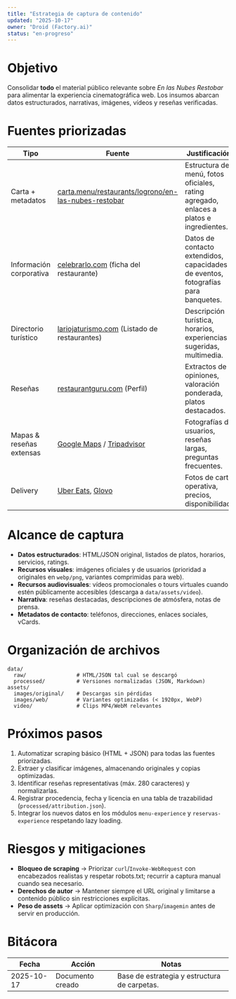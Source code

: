 ```yaml
---
title: "Estrategia de captura de contenido"
updated: "2025-10-17"
owner: "Droid (Factory.ai)"
status: "en-progreso"
---
```


# Objetivo

Consolidar **todo** el material público relevante sobre *En las Nubes Restobar* para alimentar la experiencia cinematográfica web. Los insumos abarcan datos estructurados, narrativas, imágenes, vídeos y reseñas verificadas.

# Fuentes priorizadas

| Tipo | Fuente | Justificación | Estado |
| --- | --- | --- | --- |
| Carta + metadatos | [carta.menu/restaurants/logrono/en-las-nubes-restobar](https://carta.menu/restaurants/logrono/en-las-nubes-restobar) | Estructura de menú, fotos oficiales, rating agregado, enlaces a platos e ingredientes. | Captura inicial (HTML crudo en `data/raw/carta-menu.html`). |
| Información corporativa | [celebrarlo.com](https://www.celebrarlo.com) (ficha del restaurante) | Datos de contacto extendidos, capacidades de eventos, fotografías para banquetes. | Pendiente de scraping. |
| Directorio turístico | [lariojaturismo.com](https://lariojaturismo.com) (Listado de restaurantes) | Descripción turística, horarios, experiencias sugeridas, multimedia. | Pendiente. |
| Reseñas | [restaurantguru.com](https://restaurantguru.com) (Perfil) | Extractos de opiniones, valoración ponderada, platos destacados. | Pendiente. |
| Mapas & reseñas extensas | [Google Maps](https://www.google.com/maps) / [Tripadvisor](https://www.tripadvisor.es) | Fotografías de usuarios, reseñas largas, preguntas frecuentes. | Sujeto a limitaciones de acceso automatizado. |
| Delivery | [Uber Eats](https://www.ubereats.com), [Glovo](https://glovoapp.com) | Fotos de carta operativa, precios, disponibilidad. | Pendiente (bloqueos previos). |

# Alcance de captura

* **Datos estructurados**: HTML/JSON original, listados de platos, horarios, servicios, ratings.
* **Recursos visuales**: imágenes oficiales y de usuarios (prioridad a originales en `webp/png`, variantes comprimidas para web).
* **Recursos audiovisuales**: vídeos promocionales o tours virtuales cuando estén públicamente accesibles (descarga a `data/assets/video`).
* **Narrativa**: reseñas destacadas, descripciones de atmósfera, notas de prensa.
* **Metadatos de contacto**: teléfonos, direcciones, enlaces sociales, vCards.

# Organización de archivos

```
data/
  raw/                # HTML/JSON tal cual se descargó
  processed/          # Versiones normalizadas (JSON, Markdown)
assets/
  images/original/    # Descargas sin pérdidas
  images/web/         # Variantes optimizadas (< 1920px, WebP)
  video/              # Clips MP4/WebM relevantes
```

# Próximos pasos

1. Automatizar scraping básico (HTML + JSON) para todas las fuentes priorizadas.
2. Extraer y clasificar imágenes, almacenando originales y copias optimizadas.
3. Identificar reseñas representativas (máx. 280 caracteres) y normalizarlas.
4. Registrar procedencia, fecha y licencia en una tabla de trazabilidad (`processed/attribution.json`).
5. Integrar los nuevos datos en los módulos `menu-experience` y `reservas-experience` respetando lazy loading.

# Riesgos y mitigaciones

* **Bloqueo de scraping** → Priorizar `curl`/`Invoke-WebRequest` con encabezados realistas y respetar robots.txt; recurrir a captura manual cuando sea necesario.
* **Derechos de autor** → Mantener siempre el URL original y limitarse a contenido público sin restricciones explícitas.
* **Peso de assets** → Aplicar optimización con `Sharp`/`imagemin` antes de servir en producción.

# Bitácora

| Fecha | Acción | Notas |
| --- | --- | --- |
| 2025-10-17 | Documento creado | Base de estrategia y estructura de carpetas. |
